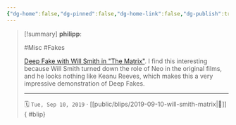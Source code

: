 ```yaml
---
{"dg-home":false,"dg-pinned":false,"dg-home-link":false,"dg-publish":true,"tags":["dgblip"],"created-date":"2019-09-10T00:00:00","disabled rules":["yaml-title","yaml-title-alias","file-name-heading"],"title":"philipp @ 2019-09-10","dg-permalink":"2019/09/10/will-smith-matrix/","updated-date":"2025-04-30T22:27:35","dg-path":"blips/2019-09-10-will-smith-matrix.md","permalink":"/2019/09/10/will-smith-matrix/","dgPassFrontmatter":true}
---
```


> [!summary] **philipp**:
>
> #Misc #Fakes
>
> [Deep Fake with Will Smith in "The Matrix"](https://www.youtube.com/watch?v=1h-yy3h1u04). I find this interesting because Will Smith turned down the role of Neo in the original films, and he looks nothing like Keanu Reeves, which makes this a very impressive demonstration of Deep Fakes.
> - - -
>
> 🗓️ `Tue, Sep 10, 2019` · [[public/blips/2019-09-10-will-smith-matrix\|🔗]]
{ #blip}


